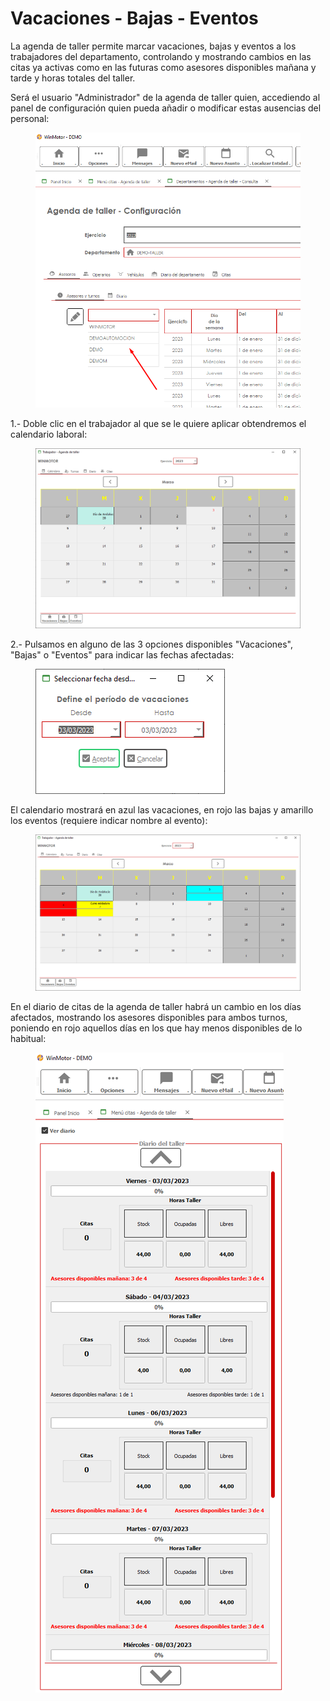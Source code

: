 # Vacaciones - Bajas - Eventos

La agenda de taller permite marcar vacaciones, bajas y eventos a los trabajadores del departamento, controlando y mostrando cambios en las citas ya activas como en las futuras como asesores disponibles mañana y tarde y horas totales del taller.

Será el usuario "Administrador" de la agenda de taller quien, accediendo al panel de configuración quien pueda añadir o modificar estas ausencias del personal:

<figure><img src="../../../../.gitbook/assets/imagen (29).png" alt=""><figcaption></figcaption></figure>

1.- Doble clic en el trabajador al que se le quiere aplicar obtendremos el calendario laboral:

<figure><img src="../../../../.gitbook/assets/imagen (24).png" alt=""><figcaption></figcaption></figure>

2.- Pulsamos en alguno de las 3 opciones disponibles "Vacaciones", "Bajas" o "Eventos" para indicar las fechas afectadas:

<figure><img src="../../../../.gitbook/assets/imagen (33).png" alt=""><figcaption></figcaption></figure>

El calendario mostrará en azul las vacaciones, en rojo las bajas y amarillo los eventos (requiere indicar nombre al evento):

<figure><img src="../../../../.gitbook/assets/imagen (16).png" alt=""><figcaption></figcaption></figure>

En el diario de citas de la agenda de taller habrá un cambio en los días afectados, mostrando los asesores disponibles para ambos turnos, poniendo en rojo aquellos días en los que hay menos disponibles de lo habitual:

<figure><img src="../../../../.gitbook/assets/imagen (4).png" alt=""><figcaption></figcaption></figure>
